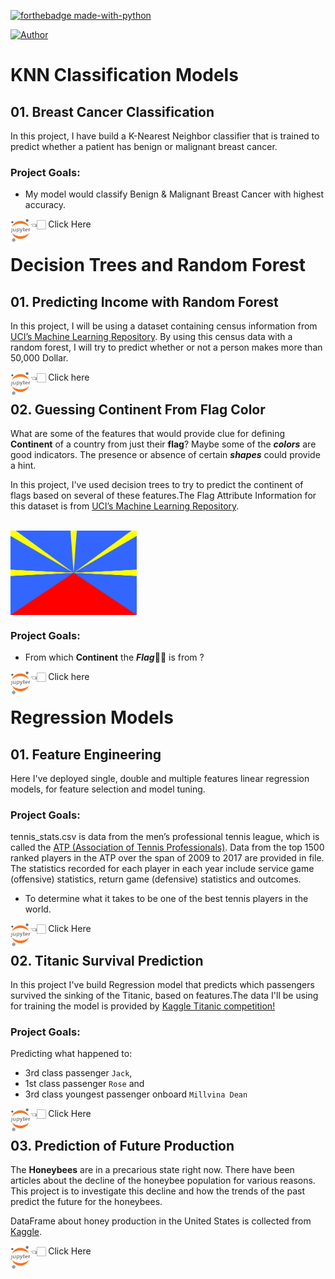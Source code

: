 
[![forthebadge made-with-python](http://ForTheBadge.com/images/badges/made-with-python.svg)](https://www.python.org/)
  


[![Author](https://img.shields.io/badge/author-MdTabassumHossainEmon-orange)](https://github.com/Emon-ProCoder7)

  


# **KNN Classification Models**  

## 01. Breast Cancer Classification

  In this project, I have build a K-Nearest Neighbor classifier that is trained to predict whether a patient has benign or malignant breast cancer.
  
### Project Goals:
  
   - My model would classify Benign & Malignant Breast Cancer with highest accuracy.


👈🏻 Click Here [<img align="left" alt="Emon-ProCoder7 | Jupyter" width="32px" src="https://raw.githubusercontent.com/Emon-ProCoder7/python_projects/master/jupyter.png"/>](https://github.com/Emon-ProCoder7/Machine-Learning-Projects/blob/master/Breast_cancer_classifier.ipynb)




# **Decision Trees and Random Forest**  


## 01. Predicting Income with Random Forest

  In this project, I will be using a dataset containing census information from [UCI’s Machine Learning Repository](https://archive.ics.uci.edu/ml/datasets/census+income).
By using this census data with a random forest, I will try to predict whether or not a person makes more than 50,000 Dollar.
  

👈🏻 Click here [<img align="left" alt="Emon-ProCoder7 | Jupyter" width="32px" src="https://raw.githubusercontent.com/Emon-ProCoder7/python_projects/master/jupyter.png"/>](https://github.com/Emon-ProCoder7/Machine-Learning-Projects/blob/master/Income_prediction.ipynb)





## 02. Guessing Continent From Flag Color

  What are some of the features that would provide clue for defining **Continent** of a country from just their **flag**? Maybe some of the ***colors*** are good indicators. The presence or absence of certain ***shapes*** could provide a hint.

In this project, I've used decision trees to try to predict the continent of flags based on several of these features.The Flag Attribute Information for this dataset is from [UCI’s Machine Learning Repository](http://archive.ics.uci.edu/ml/datasets/Flags). 
  
  <br/>
  
  <img align="center" alt="flag" width="202px" src="https://raw.githubusercontent.com/Emon-ProCoder7/Machine-Learning-Projects/master/flag.png" />
  
  <br/>
  
### Project Goals:
  
   - From which **Continent** the ***Flag***☝🏻 is from ? 


👈🏻 Click here [<img align="left" alt="Emon-ProCoder7 | Jupyter" width="32px" src="https://raw.githubusercontent.com/Emon-ProCoder7/python_projects/master/jupyter.png"/>](https://github.com/Emon-ProCoder7/Machine-Learning-Projects/blob/master/Guessing_flag.ipynb)



# **Regression Models**  

## 01. Feature Engineering

  Here I've deployed single, double and multiple features linear regression models, for feature selection and model tuning.
  
### Project Goals:
  
   tennis_stats.csv is data from the men’s professional tennis league, which is called the [ATP (Association of Tennis Professionals)](https://www.atptour.com/). Data from the top 1500 ranked players in the ATP over the span of 2009 to 2017 are provided in file. The statistics recorded for each player in each year include service game (offensive) statistics, return game (defensive) statistics and outcomes.
  
  - To determine what it takes to be one of the best tennis players in the world.
  
  
👈🏻 Click Here [<img align="left" alt="Emon-ProCoder7 | Jupyter" width="32px" src="https://raw.githubusercontent.com/Emon-ProCoder7/python_projects/master/jupyter.png"/>](https://github.com/Emon-ProCoder7/Machine-Learning-Projects/blob/master/Feature_engineering.ipynb)



## 02. Titanic Survival Prediction

  In this project I've build Regression model that predicts which passengers survived the sinking of the Titanic, based on features.The data I'll be using for training the model is provided by [Kaggle Titanic competition!](https://www.kaggle.com/c/titanic)
  
### Project Goals:
  
   Predicting what happened to:
  
   - 3rd class passenger `Jack`, 
   - 1st class passenger `Rose` and
   - 3rd class youngest passenger onboard `Millvina Dean`


👈🏻 Click Here [<img align="left" alt="Emon-ProCoder7 | Jupyter" width="32px" src="https://raw.githubusercontent.com/Emon-ProCoder7/python_projects/master/jupyter.png"/>](https://github.com/Emon-ProCoder7/Machine-Learning-Projects/blob/master/Titanic_survival.ipynb)

  
## 03. Prediction of Future Production

  The **Honeybees** are in a precarious state right now. There have been articles about the decline of the honeybee population for various reasons. This project is to investigate this decline and how the trends of the past predict the future for the honeybees.
  
  DataFrame about honey production in the United States is collected from [Kaggle](https://www.kaggle.com/).
  
  
👈🏻 Click Here [<img align="left" alt="Emon-ProCoder7 | Jupyter" width="32px" src="https://raw.githubusercontent.com/Emon-ProCoder7/python_projects/master/jupyter.png"/>](https://github.com/Emon-ProCoder7/Machine-Learning-Projects/blob/master/honey_production.ipynb)
  
  
